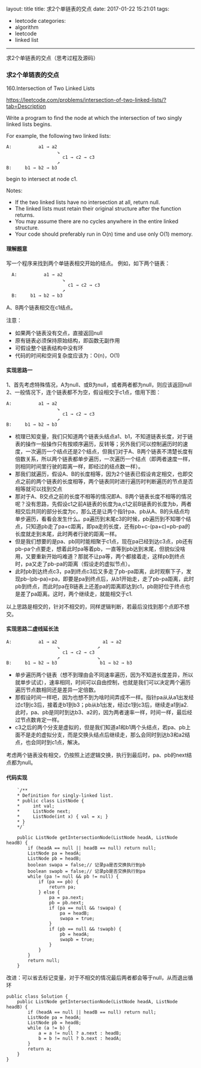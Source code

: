 layout: title
title: 求2个单链表的交点
date: 2017-01-22 15:21:01
tags:
- leetcode
categories:
- algorithm
- leetcode
- linked list
---

求2个单链表的交点（思考过程及源码）
<!-- more -->

### 求2个单链表的交点

160.Intersection of Two Linked Lists   

https://leetcode.com/problems/intersection-of-two-linked-lists/?tab=Description

Write a program to find the node at which the intersection of two singly linked lists begins.

For example, the following two linked lists:

    A:          a1 → a2
                       ↘
                         c1 → c2 → c3
                       ↗            
    B:     b1 → b2 → b3
begin to intersect at node c1.

Notes:

- If the two linked lists have no intersection at all, return null.
- The linked lists must retain their original structure after the function returns.
- You may assume there are no cycles anywhere in the entire linked structure.
- Your code should preferably run in O(n) time and use only O(1) memory.

#### 理解题意
  写一个程序来找到两个单链表相交开始的结点。
  例如，如下两个链表：    

      A:          a1 → a2
                         ↘
                           c1 → c2 → c3
                         ↗            
      B:     b1 → b2 → b3
  A、B两个链表相交在c1结点。   

  注意：
  - 如果两个链表没有交点，直接返回null
  - 原有链表必须保持原始结构，即函数无副作用
  - 可假设整个链表结构中没有环
  - 代码的时间和空间复杂度应该为：O(n)，O(1)

#### 实现思路一
  1、首先考虑特殊情况，A为null、或B为null，或者两者都为null，则应该返回null    
  2、一般情况下，连个链表都不为空，假设相交于c1点，借用下图：

    A:          a1 → a2
                       ↘
                         c1 → c2 → c3
                       ↗            
    B:     b1 → b2 → b3
  - 梳理已知变量，我们只知道两个链表头结点a1、b1，不知道链表长度，对于链表的操作一般操作只有按顺序遍历，反转等；另外我们可以控制遍历时的速度，一次遍历一个结点还是2个结点，但我们对于A、B两个链表不清楚长度有倍数关系，所以两个链表都单步遍历，一次遍历一个结点（即两者速度一样，则相同时间里行驶的距离一样，即经过的结点数一样）。    
  - 那我们就遍历，假设A、B的长度相等，因为2个链表已假设肯定相交，也即交点之前的两个链表的长度相等，两个链表同时进行遍历时判断遍历的节点是否相等就可以找到交点
  - 那对于A、B交点之前的长度不相等的情况即A、B两个链表长度不相等的情况呢？没有思路，先假设c1之前A链表的长度为a,c1之前B链表的长度为b，两者相交后共同的部分长度为c，那么还是让两个指针pa、pb从A、B的头结点均单步遍历，看看会发生什么。pa遍历到末尾c3的时候，pb遍历到不知哪个结点，只知道pb走了pa+c距离，即pa走的长度，还有pb+c-(pa+c)=pb-pa的长度就走到末尾，此时两者行驶的距离一样。
  - 但是我们想要的是pa、pb同时能相聚于c1点，现在pa已经到达c3点，pb还有pb-pa个点要走，想着此时pa等着pb，一直等到pb达到末尾，但貌似没啥用，又要重新开始吗难道？那就不让pa等，两个都接着走，这样pb到终点时，pa又走了pb-pa的距离（假设走的虚拟节点）。
  - 此时pb到达终点c3，pa到终点c3后又多走了pb-pa距离，此时观察下子，发现pb-(pb-pa)=pa，即要是pa到终点后，从b1开始走，走了pb-pa距离，此时pb到终点，而此时pa在B链表上还差pa的距离即达到c1，pb刚好位于终点也是差了pa距离。这时，两个继续走，就能相交于c1.

  以上思路是相交的，针对不相交的，同样逻辑判断，若最后没找到那个点即不想交。

#### 实现思路二虚线延长法

    A:          a1 → a2                 a1 → a2
                       ↘              ↗
                         c1 → c2 → c3
                       ↗              ↘         
    B:     b1 → b2 → b3                b1 → b2 → b3

  - 单步遍历两个链表（想不到理由会不同速率遍历，因为不知道长度差异，所以就单步试试），速率相同，时间可以自由控制，也就是我们可以决定两个遍历遍历节点数相同还是差异一定倍数。
  - 那假设时间一样吧，因为也想不到为啥时间弄成不一样。指针pa从从a1出发经过c1到c3后，接着走b1到b3；pb从b1出发，经过c1到c3后，继续走a1到a2.
  此时，pa、pb是同时到达b3、a2的，因为两者速率一样，时间一样，最后经过节点数肯定一样。
  - c3之后的两个分支是虚拟的，但是我们知道a1和b1两个头结点，若pa、pb上面不是走的虚拟分支，而是交换头结点后继续走，那么会同时到达b3和a2结点，也会同时到c1点，解决。

  考虑两个链表没有相交，仍按照上述逻辑交换，执行到最后时，pa、pb的next结点都为null。

#### 代码实现   

        `/**
        * Definition for singly-linked list.
        * public class ListNode {
        *     int val;
        *     ListNode next;
        *     ListNode(int x) { val = x; }
        * }
        */`

        public ListNode getIntersectionNode(ListNode headA, ListNode headB) {
            if (headA == null || headB == null) return null;
            ListNode pa = headA;
            ListNode pb = headB;
            boolean swapa = false;// 记录pa是否交换执行到pb
            boolean swapb = false;// 记录pb是否交换执行到pa
            while (pa != null && pb != null) {
                if (pa == pb) {
                    return pa;
                } else {
                    pa = pa.next;
                    pb = pb.next;
                    if (pa == null && !swapa) {
                        pa = headB;
                        swapa = true;
                    }
                    if (pb == null && !swapb) {
                        pb = headA;
                        swapb = true;
                    }
                }
            }
            return null;
        }

  改进：可以省去标记变量，对于不相交的情况最后两者都会等于null，从而退出循环   
  
    public class Solution {
        public ListNode getIntersectionNode(ListNode headA, ListNode headB) {
            if (headA == null || headB == null) return null;
            ListNode pa = headA;
            ListNode pb = headB;
            while (a != b) {
                a = a != null ? a.next : headB;
                b = b != null ? b.next : headA;
            }
            return a;
        }
    }
